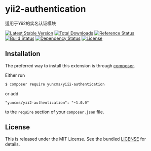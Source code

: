 # yii2-authentication

适用于Yii2的实名认证模块

[![Latest Stable Version](https://poser.pugx.org/yuncms/yii2-authentication/v/stable.png)](https://packagist.org/packages/yuncms/yii2-authentication)
[![Total Downloads](https://poser.pugx.org/yuncms/yii2-authentication/downloads.png)](https://packagist.org/packages/yuncms/yii2-authentication)
[![Reference Status](https://www.versioneye.com/php/yuncms:yii2-authentication/reference_badge.svg)](https://www.versioneye.com/php/yuncms:yii2-authentication/references)
[![Build Status](https://img.shields.io/travis/yiisoft/yii2-authentication.svg)](http://travis-ci.org/yuncms/yii2-authentication)
[![Dependency Status](https://www.versioneye.com/php/yuncms:yii2-authentication/dev-master/badge.png)](https://www.versioneye.com/php/yuncms:yii2-authentication/dev-master)
[![License](https://poser.pugx.org/yuncms/yii2-authentication/license.svg)](https://packagist.org/packages/yuncms/yii2-authentication)

## Installation

The preferred way to install this extension is through [composer](http://getcomposer.org/download/).

Either run

```bash
$ composer require yuncms/yii2-authentication
```

or add

```
"yuncms/yii2-authentication": "~1.0.0"
```

to the `require` section of your `composer.json` file.

## License

This is released under the MIT License. See the bundled [LICENSE](LICENSE.md)
for details.
